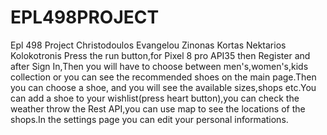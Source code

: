 # EPL498PROJECT
Epl 498 Project 
Christodoulos Evangelou
Zinonas Kortas
Nektarios Kolokotronis
Press the run button,for Pixel 8 pro API35 then Register and after Sign In,Then you will have to choose between men's,women's,kids collection  or you can see the recommended shoes on the main page.Then you can choose a shoe, and you will see the available sizes,shops etc.You can add a shoe to your wishlist(press heart button),you can check the weather throw the Rest API,you can use map to see the locations of the shops.In the settings page you can edit your personal informations.

